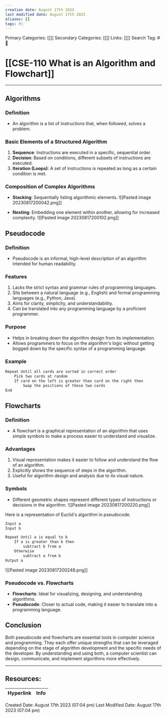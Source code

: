 ```yaml
---
creation date: August 17th 2023
last modified date: August 17th 2023
aliases: []
tags: #📖
---
```


Primary Categories: [[]] 
Secondary Categories: [[]] 
Links: [[]] 
Search Tag: #📖  

# [[CSE-110 What is an Algorithm and Flowchart]]  

___
## Algorithms

### Definition
- An algorithm is a list of instructions that, when followed, solves a problem.

### Basic Elements of a Structured Algorithm
1. **Sequence**: Instructions are executed in a specific, sequential order.
2. **Decision**: Based on conditions, different subsets of instructions are executed.
3. **Iteration (Loops)**: A set of instructions is repeated as long as a certain condition is met.

### Composition of Complex Algorithms
- **Stacking**: Sequentially listing algorithmic elements.
![[Pasted image 20230817200042.png]]

- **Nesting**: Embedding one element within another, allowing for increased complexity.
![[Pasted image 20230817200102.png]]

## Pseudocode

### Definition
- Pseudocode is an informal, high-level description of an algorithm intended for human readability.

### Features
1. Lacks the strict syntax and grammar rules of programming languages.
2. Sits between a natural language (e.g., English) and formal programming languages (e.g., Python, Java).
3. Aims for clarity, simplicity, and understandability.
4. Can be translated into any programming language by a proficient programmer.

### Purpose
- Helps in breaking down the algorithm design from its implementation.
- Allows programmers to focus on the algorithm's logic without getting bogged down by the specific syntax of a programming language.

### Example
```java
Repeat Until all cards are sorted in correct order
    Pick two cards at random
    If card on the left is greater than card on the right then
        Swap the positions of these two cards
End
```

## Flowcharts

### Definition
- A flowchart is a graphical representation of an algorithm that uses simple symbols to make a process easier to understand and visualize.

### Advantages
1. Visual representation makes it easier to follow and understand the flow of an algorithm.
2. Explicitly shows the sequence of steps in the algorithm.
3. Useful for algorithm design and analysis due to its visual nature.

### Symbols 
- Different geometric shapes represent different types of instructions or decisions in the algorithm.
![[Pasted image 20230817200220.png]]

Here is a representation of Euclid's algorithm in pseudocode.

```java
Input a
Input b

Repeat Until a is equal to b
    If a is greater than b then
        subtract b from a
    Otherwise
        subtract a from b
Output a
```

![[Pasted image 20230817200248.png]]


### Pseudocode vs. Flowcharts
- **Flowcharts**: Ideal for visualizing, designing, and understanding algorithms.
- **Pseudocode**: Closer to actual code, making it easier to translate into a programming language.

## Conclusion
Both pseudocode and flowcharts are essential tools in computer science and programming. They each offer unique strengths that can be leveraged depending on the stage of algorithm development and the specific needs of the developer. By understanding and using both, a computer scientist can design, communicate, and implement algorithms more effectively.



___

## Resources:

| Hyperlink | Info |
| --------- | ---- |


Created Date: August 17th 2023 (07:04 pm) 
Last Modified Date: August 17th 2023 (07:04 pm)
